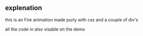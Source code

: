 ## explenation
this is an Fire animation made purly with css and a couple of div's

all the code in also visable on the demo
